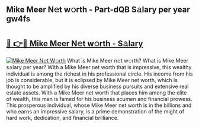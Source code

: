 ## Mike Meer N𝚎t w𝚘rth - Part-dQB S𝚊lary per year gw4fs

# <h2><a href="http://gc1j4b2.nevu.top/?p=Mike+Meer">🔗 👉🔴 Mike Meer N𝚎t w𝚘rth - S𝚊lary</a></h2>

[![Mike Meer N𝚎t W𝚘rth](https://i.imgur.com/Oavwk0R.jpeg)](http://gc1j4b2.nevu.top/?p=Mike+Meer)
What is Mike Meer n𝚎t w𝚘rth? What is Mike Meer s𝚊lary per year?
With a Mike Meer net worth that is impressive, this wealthy individual is among the richest in his professional circle. His income from his job is considerable, but it is eclipsed by Mike Meer net worth, which is thought to be amplified by his diverse business pursuits and extensive real estate assets. With a Mike Meer net worth that places him among the elite of wealth, this man is famed for his business acumen and financial prowess. This prosperous individual, whose Mike Meer net worth is in the billions and who earns an impressive salary, is a prime demonstration of the might of hard work, dedication, and financial brilliance.
